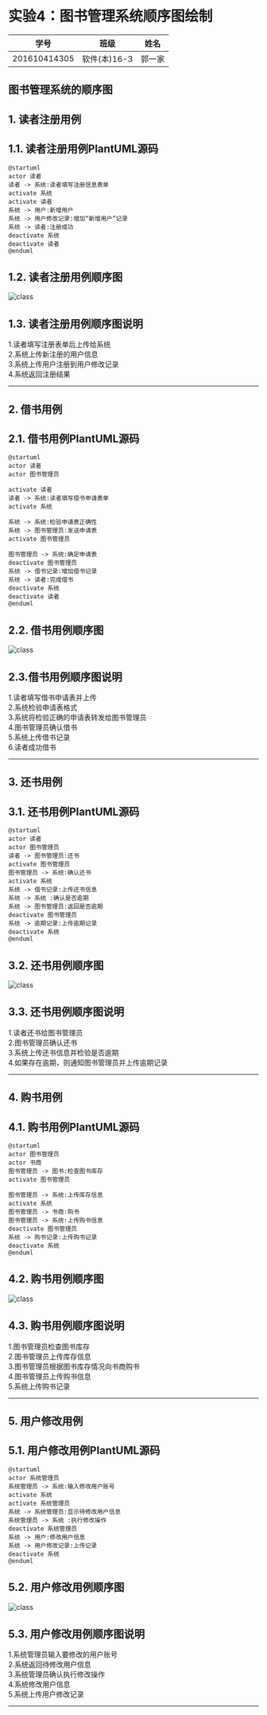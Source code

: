 ﻿# 实验4：图书管理系统顺序图绘制
|学号|班级|姓名|
|:-------:|:-------------: | :----------:|
|201610414305|软件(本)16-3|郭一家|
## 图书管理系统的顺序图

## 1. 读者注册用例
## 1.1. 读者注册用例PlantUML源码

``` sequence
@startuml
actor 读者
读者 -> 系统:读者填写注册信息表单
activate 系统
activate 读者
系统 -> 用户:新增用户
系统 -> 用户修改记录:增加“新增用户”记录
系统 -> 读者:注册成功
deactivate 系统
deactivate 读者
@enduml
```

## 1.2. 读者注册用例顺序图
![class](sequence1.png)

## 1.3. 读者注册用例顺序图说明
1.读者填写注册表单后上传给系统  
2.系统上传新注册的用户信息  
3.系统上传用户注册到用户修改记录  
4.系统返回注册结果  

***

## 2. 借书用例
## 2.1. 借书用例PlantUML源码

``` sequence
@startuml
actor 读者
actor 图书管理员

activate 读者
读者 -> 系统:读者填写借书申请表单
activate 系统

系统 -> 系统:检验申请表正确性
系统 -> 图书管理员:发送申请表
activate 图书管理员

图书管理员 -> 系统:确定申请表
deactivate 图书管理员
系统 -> 借书记录:增加借书记录
系统 -> 读者:完成借书
deactivate 系统
deactivate 读者
@enduml
```

## 2.2. 借书用例顺序图
![class](sequence2.png)

## 2.3.借书用例顺序图说明
1.读者填写借书申请表并上传  
2.系统检验申请表格式  
3.系统将检验正确的申请表转发给图书管理员  
4.图书管理员确认借书  
5.系统上传借书记录  
6.读者成功借书  
***

## 3. 还书用例
## 3.1. 还书用例PlantUML源码

``` sequence
@startuml
actor 读者
actor 图书管理员
读者 -> 图书管理员:还书
activate 图书管理员
图书管理员 -> 系统:确认还书
activate 系统
系统 -> 借书记录:上传还书信息
系统 -> 系统 :确认是否逾期
系统 -> 图书管理员:返回是否逾期
deactivate 图书管理员
系统 -> 逾期记录:上传逾期记录
deactivate 系统
@enduml
```

## 3.2. 还书用例顺序图
![class](sequence3.png)

## 3.3. 还书用例顺序图说明
1.读者还书给图书管理员  
2.图书管理员确认还书  
3.系统上传还书信息并检验是否逾期   
4.如果存在逾期，则通知图书管理员并上传逾期记录   
***

## 4. 购书用例
## 4.1. 购书用例PlantUML源码

``` sequence
@startuml
actor 图书管理员
actor 书商
图书管理员 -> 图书:检查图书库存
activate 图书管理员

图书管理员 -> 系统:上传库存信息
activate 系统
图书管理员 -> 书商:购书
图书管理员 -> 系统:上传购书信息
deactivate 图书管理员
系统 -> 购书记录:上传购书记录
deactivate 系统
@enduml
```

## 4.2. 购书用例顺序图
![class](sequence4.png)

## 4.3. 购书用例顺序图说明
1.图书管理员检查图书库存  
2.图书管理员上传库存信息  
3.图书管理员根据图书库存情况向书商购书  
4.图书管理员上传购书信息  
5.系统上传购书记录  

***

## 5. 用户修改用例
## 5.1. 用户修改用例PlantUML源码

``` sequence
@startuml
actor 系统管理员
系统管理员 -> 系统:输入修改用户账号
activate 系统
activate 系统管理员
系统 -> 系统管理员:显示待修改用户信息
系统管理员 -> 系统 :执行修改操作
deactivate 系统管理员
系统 -> 用户:修改用户信息
系统 -> 用户修改记录:上传记录
deactivate 系统
@enduml
```

## 5.2. 用户修改用例顺序图
![class](sequence5.png)

## 5.3. 用户修改用例顺序图说明
1.系统管理员输入要修改的用户账号  
2.系统返回待修改用户信息  
3.系统管理员确认执行修改操作  
4.系统修改用户信息  
5.系统上传用户修改记录  

***